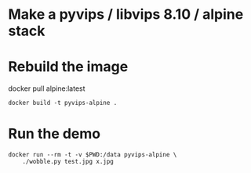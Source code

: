 # Make a pyvips / libvips 8.10 / alpine stack

# Rebuild the image

  docker pull alpine:latest

	docker build -t pyvips-alpine .

# Run the demo

	docker run --rm -t -v $PWD:/data pyvips-alpine \
		./wobble.py test.jpg x.jpg

